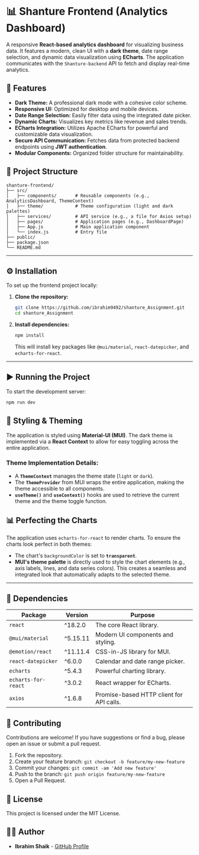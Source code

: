 # 📊 Shanture Frontend (Analytics Dashboard)

A responsive **React-based analytics dashboard** for visualizing business data. It features a modern, clean UI with a **dark theme**, date range selection, and dynamic data visualization using **ECharts**. The application communicates with the `Shanture-backend` API to fetch and display real-time analytics.

## 🚀 Features

  * **Dark Theme:** A professional dark mode with a cohesive color scheme.
  * **Responsive UI:** Optimized for desktop and mobile devices.
  * **Date Range Selection:** Easily filter data using the integrated date picker.
  * **Dynamic Charts:** Visualizes key metrics like revenue and sales trends.
  * **ECharts Integration:** Utilizes Apache ECharts for powerful and customizable data visualization.
  * **Secure API Communication:** Fetches data from protected backend endpoints using **JWT authentication**.
  * **Modular Components:** Organized folder structure for maintainability.

## 📂 Project Structure

```
shanture-frontend/
├── src/
│   ├── components/       # Reusable components (e.g., AnalyticsDashboard, ThemeContext)
│   ├── theme/            # Theme configuration (light and dark palettes)
│   ├── services/         # API service (e.g., a file for Axios setup)
│   ├── pages/            # Application pages (e.g., DashboardPage)
│   ├── App.js            # Main application component
│   └── index.js          # Entry file
├── public/
├── package.json
└── README.md
```

-----

## ⚙️ Installation

To set up the frontend project locally:

1.  **Clone the repository:**
    ```bash
    git clone https://github.com/ibrahim9492/shanture_Assignment.git
    cd shanture_Assignment
    ```
2.  **Install dependencies:**
    ```bash
    npm install
    ```
    This will install key packages like `@mui/material`, `react-datepicker`, and `echarts-for-react`.

-----

## ▶️ Running the Project

To start the development server:

```bash
npm run dev
```


## 🎨 Styling & Theming

The application is styled using **Material-UI (MUI)**. The dark theme is implemented via a **React Context** to allow for easy toggling across the entire application.

### Theme Implementation Details:

  - A **`ThemeContext`** manages the theme state (`light` or `dark`).
  - The **`ThemeProvider`** from MUI wraps the entire application, making the theme accessible to all components.
  - **`useTheme()`** and **`useContext()`** hooks are used to retrieve the current theme and the theme toggle function.

## 📊 Perfecting the Charts

The application uses `echarts-for-react` to render charts. To ensure the charts look perfect in both themes:

  - The chart's `backgroundColor` is set to **`transparent`**.
  - **MUI's theme palette** is directly used to style the chart elements (e.g., axis labels, lines, and data series colors). This creates a seamless and integrated look that automatically adapts to the selected theme.

-----

## 🔧 Dependencies

| Package                | Version  | Purpose                                   |
| ---------------------- | -------- | ----------------------------------------- |
| `react`                | ^18.2.0  | The core React library.                   |
| `@mui/material`        | ^5.15.11 | Modern UI components and styling.         |
| `@emotion/react`       | ^11.11.4 | CSS-in-JS library for MUI.                |
| `react-datepicker`     | ^6.0.0   | Calendar and date range picker.           |
| `echarts`              | ^5.4.3   | Powerful charting library.                |
| `echarts-for-react`    | ^3.0.2   | React wrapper for ECharts.                |
| `axios`                | ^1.6.8   | Promise-based HTTP client for API calls.  |

## 🤝 Contributing

Contributions are welcome\! If you have suggestions or find a bug, please open an issue or submit a pull request.

1.  Fork the repository.
2.  Create your feature branch: `git checkout -b feature/my-new-feature`
3.  Commit your changes: `git commit -am 'Add new feature'`
4.  Push to the branch: `git push origin feature/my-new-feature`
5.  Open a Pull Request.

## 📜 License

This project is licensed under the MIT License.

## 👨‍💻 Author

  * **Ibrahim Shaik** - [GitHub Profile](https://www.google.com/search?q=https://github.com/ibrahim9492)
